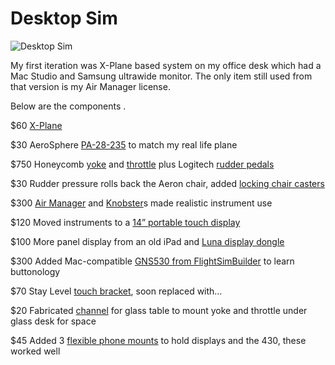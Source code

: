 # Desktop Sim

![Desktop Sim](/images/sim-1.jpg)

My  first iteration was X-Plane based system on my office desk which had a Mac Studio and Samsung ultrawide monitor.  The only item still used from that version is my Air Manager license.

Below are the components .

$60 [X-Plane](https://www.x-plane.com/) 

$30 AeroSphere [PA-28-235](https://store.x-plane.org/Piper-PA-28-235-Charger-Cherokee-235_p_1605.html) to match my real life plane

$750 Honeycomb [yoke](https://flyhoneycomb.com/collections/bestseller/products/alpha-flight-controls) and [throttle](https://flyhoneycomb.com/collections/bestseller/products/bravo-throttle-quadrant) plus Logitech [rudder pedals](https://www.logitechg.com/en-us/products/flight/flight-simulator-rudder-pedals.945-000024.html?srsltid=AfmBOooHDpL-GH7bPnQ0DCOAovqnh8QbCfwsQmiMU0vFKsC-KQ2lKe2n)

$30 Rudder pressure rolls back the Aeron chair, added [locking chair casters](https://www.amazon.com/gp/product/B0BKLSQVJ4/)

$300 [Air Manager](https://www.siminnovations.com/air-manager/) and [Knobster](https://www.siminnovations.com/shop/knobster/)s made realistic instrument use

$120 Moved instruments to a [14” portable touch display](https://www.amazon.com/gp/product/B0C4TCHK1S/r)

$100 More panel display from an old iPad and [Luna display dongle](https://shop.astropad.com/collections/luna-display-mac-and-pc?) 

$300 Added Mac-compatible [GNS530 from FlightSimBuilder](https://flightsimbuilder.com/products/gns-530-fs2020-campatabl) to learn buttonology

$70 Stay Level [touch bracket](https://staylevelavionix.com/shop/touch-bracket), soon replaced with…

$20 Fabricated [channel](https://www.dkhardware.com/satin-anodized-1-2-aluminum-u-channel-dv750a-ccp24-24-stock-length-product-3696857.html) for glass table to mount yoke and throttle under glass desk for space

$45 Added 3 [flexible phone mounts](https://www.amazon.com/gp/product/B07726TH68/) to hold displays and the 430, these worked well
